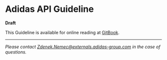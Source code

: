 # Adidas API Guideline
**Draft**

This Guideline is available for online reading at [GitBook](https://apidesigner.gitbooks.io/adidas-api-guidelines/content/). 


---

_Please contact [Zdenek.Nemec@externals.adidas-group.com](mailto:Zdenek.Nemec@externals.adidas-group.com) in the case of questions._



